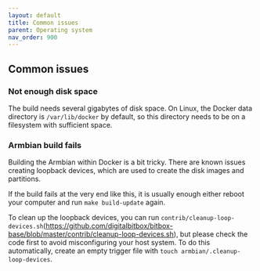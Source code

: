 ```yaml
---
layout: default
title: Common issues
parent: Operating system
nav_order: 900
---
```

## Common issues

### Not enough disk space

The build needs several gigabytes of disk space. On Linux, the Docker data directory is `/var/lib/docker` by default, so this directory needs to be on a filesystem with sufficient space.

### Armbian build fails

Building the Armbian within Docker is a bit tricky.
There are known issues creating loopback devices, which are used to create the disk images and partitions.

If the build fails at the very end like this, it is usually enough either reboot your computer and run `make build-update` again.

To clean up the loopback devices, you can run `contrib/cleanup-loop-devices.sh`(https://github.com/digitalbitbox/bitbox-base/blob/master/contrib/cleanup-loop-devices.sh), but please check the code first to avoid misconfiguring your host system.
To do this automatically, create an empty trigger file with `touch armbian/.cleanup-loop-devices`.
